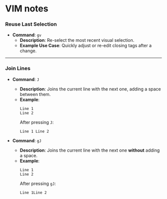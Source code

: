 # VIM notes

### Reuse Last Selection
- **Command**: `gv`  
  - **Description**: Re-select the most recent visual selection.  
  - **Example Use Case**: Quickly adjust or re-edit closing tags after a change.  

---

### Join Lines

- **Command**: `J`  
  - **Description**: Joins the current line with the next one, adding a space between them.  
  - **Example**:  
    ```plaintext
    Line 1  
    Line 2
    ```
    After pressing `J`:
    ```plaintext
    Line 1 Line 2
    ```

- **Command**: `gJ`  
  - **Description**: Joins the current line with the next one **without** adding a space.  
  - **Example**:  
    ```plaintext
    Line 1  
    Line 2
    ```
    After pressing `gJ`:
    ```plaintext
    Line 1Line 2
    ```
